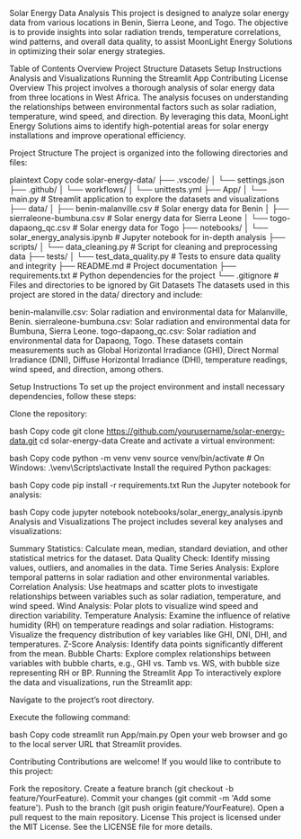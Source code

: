 Solar Energy Data Analysis
This project is designed to analyze solar energy data from various locations in Benin, Sierra Leone, and Togo. The objective is to provide insights into solar radiation trends, temperature correlations, wind patterns, and overall data quality, to assist MoonLight Energy Solutions in optimizing their solar energy strategies.

Table of Contents
Overview
Project Structure
Datasets
Setup Instructions
Analysis and Visualizations
Running the Streamlit App
Contributing
License
Overview
This project involves a thorough analysis of solar energy data from three locations in West Africa. The analysis focuses on understanding the relationships between environmental factors such as solar radiation, temperature, wind speed, and direction. By leveraging this data, MoonLight Energy Solutions aims to identify high-potential areas for solar energy installations and improve operational efficiency.

Project Structure
The project is organized into the following directories and files:

plaintext
Copy code
solar-energy-data/
├── .vscode/
│   └── settings.json
├── .github/
│   └── workflows/
│       └── unittests.yml
├── App/
│   └── main.py  # Streamlit application to explore the datasets and visualizations
├── data/
│   ├── benin-malanville.csv  # Solar energy data for Benin
│   ├── sierraleone-bumbuna.csv  # Solar energy data for Sierra Leone
│   └── togo-dapaong_qc.csv  # Solar energy data for Togo
├── notebooks/
│   └── solar_energy_analysis.ipynb  # Jupyter notebook for in-depth analysis
├── scripts/
│   └── data_cleaning.py  # Script for cleaning and preprocessing data
├── tests/
│   └── test_data_quality.py  # Tests to ensure data quality and integrity
├── README.md  # Project documentation
├── requirements.txt  # Python dependencies for the project
└── .gitignore  # Files and directories to be ignored by Git
Datasets
The datasets used in this project are stored in the data/ directory and include:

benin-malanville.csv: Solar radiation and environmental data for Malanville, Benin.
sierraleone-bumbuna.csv: Solar radiation and environmental data for Bumbuna, Sierra Leone.
togo-dapaong_qc.csv: Solar radiation and environmental data for Dapaong, Togo.
These datasets contain measurements such as Global Horizontal Irradiance (GHI), Direct Normal Irradiance (DNI), Diffuse Horizontal Irradiance (DHI), temperature readings, wind speed, and direction, among others.

Setup Instructions
To set up the project environment and install necessary dependencies, follow these steps:

Clone the repository:

bash
Copy code
git clone https://github.com/yourusername/solar-energy-data.git
cd solar-energy-data
Create and activate a virtual environment:

bash
Copy code
python -m venv venv
source venv/bin/activate  # On Windows: .\venv\Scripts\activate
Install the required Python packages:

bash
Copy code
pip install -r requirements.txt
Run the Jupyter notebook for analysis:

bash
Copy code
jupyter notebook notebooks/solar_energy_analysis.ipynb
Analysis and Visualizations
The project includes several key analyses and visualizations:

Summary Statistics: Calculate mean, median, standard deviation, and other statistical metrics for the dataset.
Data Quality Check: Identify missing values, outliers, and anomalies in the data.
Time Series Analysis: Explore temporal patterns in solar radiation and other environmental variables.
Correlation Analysis: Use heatmaps and scatter plots to investigate relationships between variables such as solar radiation, temperature, and wind speed.
Wind Analysis: Polar plots to visualize wind speed and direction variability.
Temperature Analysis: Examine the influence of relative humidity (RH) on temperature readings and solar radiation.
Histograms: Visualize the frequency distribution of key variables like GHI, DNI, DHI, and temperatures.
Z-Score Analysis: Identify data points significantly different from the mean.
Bubble Charts: Explore complex relationships between variables with bubble charts, e.g., GHI vs. Tamb vs. WS, with bubble size representing RH or BP.
Running the Streamlit App
To interactively explore the data and visualizations, run the Streamlit app:

Navigate to the project’s root directory.

Execute the following command:

bash
Copy code
streamlit run App/main.py
Open your web browser and go to the local server URL that Streamlit provides.

Contributing
Contributions are welcome! If you would like to contribute to this project:

Fork the repository.
Create a feature branch (git checkout -b feature/YourFeature).
Commit your changes (git commit -m 'Add some feature').
Push to the branch (git push origin feature/YourFeature).
Open a pull request to the main repository.
License
This project is licensed under the MIT License. See the LICENSE file for more details.

